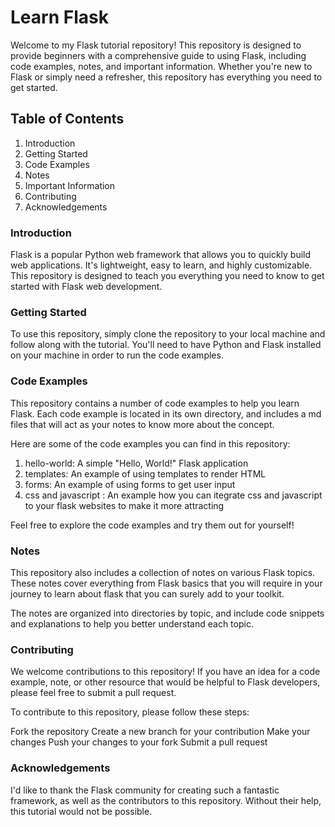 # Learn Flask
Welcome to my Flask tutorial repository! This repository is designed to provide beginners with a comprehensive guide to using Flask, including code examples, notes, and important information. Whether you're new to Flask or simply need a refresher, this repository has everything you need to get started.

## Table of Contents
1. Introduction
2. Getting Started
2. Code Examples
4. Notes
5. Important Information
6. Contributing
7. Acknowledgements

### Introduction
Flask is a popular Python web framework that allows you to quickly build web applications. It's lightweight, easy to learn, and highly customizable. This repository is designed to teach you everything you need to know to get started with Flask web development.

### Getting Started
To use this repository, simply clone the repository to your local machine and follow along with the tutorial. You'll need to have Python and Flask installed on your machine in order to run the code examples.

### Code Examples
This repository contains a number of code examples to help you learn Flask. Each code example is located in its own directory, and includes a md files that will act as your notes to know more about the concept.

Here are some of the code examples you can find in this repository:

1. hello-world: A simple "Hello, World!" Flask application
2. templates: An example of using templates to render HTML
3. forms: An example of using forms to get user input
4. css and javascript : An example how you can itegrate css and javascript to your flask websites to make it more attracting

Feel free to explore the code examples and try them out for yourself!

### Notes
This repository also includes a collection of notes on various Flask topics. These notes cover everything from Flask basics that you will require in your journey to learn about flask that you can surely add to your toolkit.

The notes are organized into directories by topic, and include code snippets and explanations to help you better understand each topic.

### Contributing
We welcome contributions to this repository! If you have an idea for a code example, note, or other resource that would be helpful to Flask developers, please feel free to submit a pull request.

To contribute to this repository, please follow these steps:

Fork the repository
Create a new branch for your contribution
Make your changes
Push your changes to your fork
Submit a pull request

### Acknowledgements
I'd like to thank the Flask community for creating such a fantastic framework, as well as the contributors to this repository. Without their help, this tutorial would not be possible.
